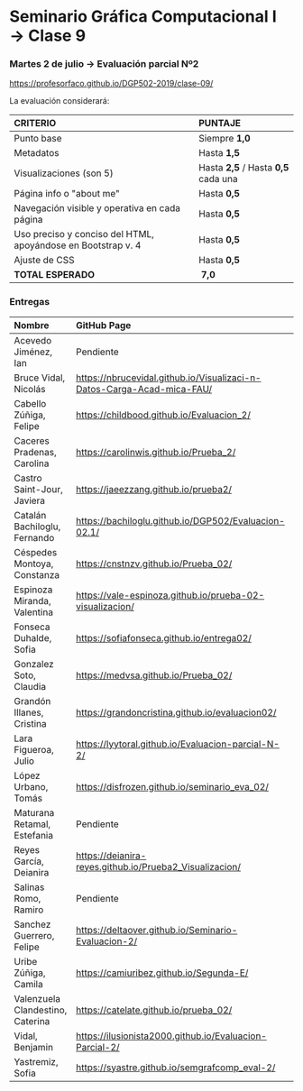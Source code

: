 # Seminario Gráfica Computacional I → Clase 9
### Martes 2 de julio →  Evaluación parcial Nº2

https://profesorfaco.github.io/DGP502-2019/clase-09/

La evaluación considerará:

| CRITERIO | PUNTAJE           |
|:--------------|:--------------|
| Punto base    | Siempre **1,0**   |
| Metadatos     | Hasta **1,5** |
| Visualizaciones (son 5) | Hasta **2,5** / Hasta **0,5** cada una  |
| Página info o "about me" | Hasta **0,5** |
| Navegación visible y operativa en cada página | Hasta **0,5** |
| Uso preciso y conciso del HTML, apoyándose en Bootstrap v. 4 | Hasta **0,5**  |
| Ajuste de CSS | Hasta **0,5** | 
| **TOTAL ESPERADO**  | **7,0** |

### Entregas

| Nombre | GitHub Page  | Nota |
|:-------|:-------------------|:----:|
| Acevedo Jiménez, Ian  | Pendiente | P |
| Bruce Vidal, Nicolás  | https://nbrucevidal.github.io/Visualizaci-n-Datos-Carga-Acad-mica-FAU/ | P |
| Cabello Zúñiga, Felipe  | https://childbood.github.io/Evaluacion_2/ | P |
| Caceres Pradenas, Carolina  | https://carolinwis.github.io/Prueba_2/ | P |
| Castro Saint-Jour, Javiera | https://jaeezzang.github.io/prueba2/ | P |
| Catalán Bachiloglu, Fernando | https://bachiloglu.github.io/DGP502/Evaluacion-02.1/ | P |
| Céspedes Montoya, Constanza | https://cnstnzv.github.io/Prueba_02/ | P |
| Espinoza Miranda, Valentina | https://vale-espinoza.github.io/prueba-02-visualizacion/ | P |
| Fonseca Duhalde, Sofia | https://sofiafonseca.github.io/entrega02/ | P |
| Gonzalez Soto, Claudia  | https://medvsa.github.io/Prueba_02/ | P |
| Grandón Illanes, Cristina | https://grandoncristina.github.io/evaluacion02/ | P |
| Lara Figueroa, Julio | https://lyytoral.github.io/Evaluacion-parcial-N-2/ | P |
| López Urbano, Tomás | https://disfrozen.github.io/seminario_eva_02/ | P |
| Maturana Retamal, Estefania | Pendiente | P |
| Reyes García, Deianira | https://deianira-reyes.github.io/Prueba2_Visualizacion/ | P |
| Salinas Romo, Ramiro | Pendiente | P |
| Sanchez Guerrero, Felipe | https://deltaover.github.io/Seminario-Evaluacion-2/ | P |
| Uribe Zúñiga, Camila | https://camiuribez.github.io/Segunda-E/ | P |
| Valenzuela Clandestino, Caterina | https://catelate.github.io/prueba_02/ | P |
| Vidal, Benjamin | https://ilusionista2000.github.io/Evaluacion-Parcial-2/ | P |
| Yastremiz, Sofia | https://syastre.github.io/semgrafcomp_eval-2/ | P |
